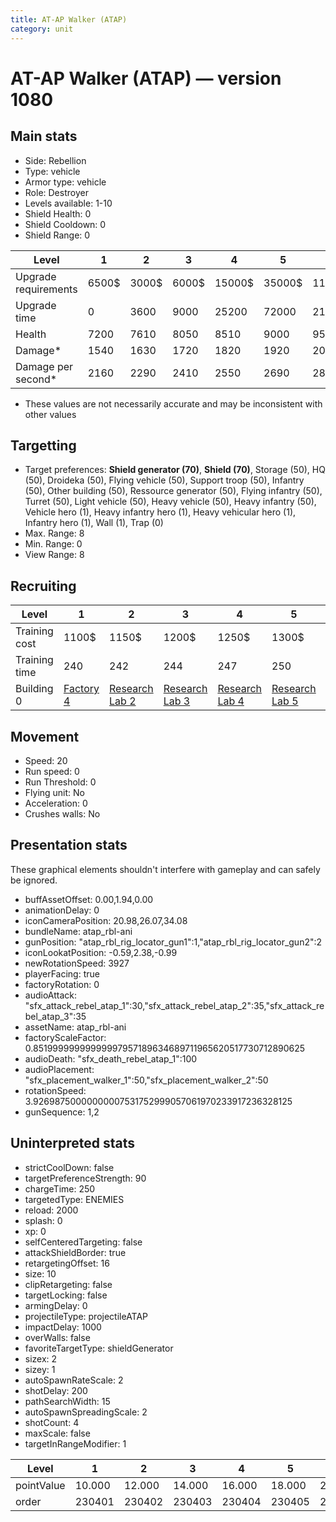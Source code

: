 ```yaml
---
title: AT-AP Walker (ATAP)
category: unit
---
```


# AT-AP Walker (ATAP) — version 1080

## Main stats

  * Side: Rebellion
  * Type: vehicle
  * Armor type: vehicle
  * Role: Destroyer
  * Levels available: 1-10
  * Shield Health: 0
  * Shield Cooldown: 0
  * Shield Range: 0

|Level               |1    |2    |3    |4     |5     |6      |7      |8      |9       |10      |
|--------------------|-----|-----|-----|------|------|-------|-------|-------|--------|--------|
|Upgrade requirements|6500$|3000$|6000$|15000$|35000$|115000$|200000$|385000$|1250000$|2250000$|
|Upgrade time        |0    |3600 |9000 |25200 |72000 |216000 |345600 |518400 |691200  |1036800 |
|Health              |7200 |7610 |8050 |8510  |9000  |9530   |10090  |10680  |11320   |12000   |
|Damage*             |1540 |1630 |1720 |1820  |1920  |2040   |2160   |2280   |2420    |2570    |
|Damage per second*  |2160 |2290 |2410 |2550  |2690  |2860   |3030   |3200   |3400    |3610    |

* These values are not necessarily accurate and may be inconsistent with other values

## Targetting

  * Target preferences: **Shield generator (70)**, **Shield (70)**, Storage (50), HQ (50), Droideka (50), Flying vehicle (50), Support troop (50), Infantry (50), Other building (50), Ressource generator (50), Flying infantry (50), Turret (50), Light vehicle (50), Heavy vehicle (50), Heavy infantry (50), Vehicle hero (1), Heavy infantry hero (1), Heavy vehicular hero (1), Infantry hero (1), Wall (1), Trap (0)
  * Max. Range: 8
  * Min. Range: 0
  * View Range: 8

## Recruiting

|Level        |1                             |2                                     |3                                     |4                                     |5                                     |6                                     |7                                     |8                                     |9                                     |10                                     |
|-------------|------------------------------|--------------------------------------|--------------------------------------|--------------------------------------|--------------------------------------|--------------------------------------|--------------------------------------|--------------------------------------|--------------------------------------|---------------------------------------|
|Training cost|1100$                         |1150$                                 |1200$                                 |1250$                                 |1300$                                 |1500$                                 |1700$                                 |2000$                                 |2100$                                 |2300$                                  |
|Training time|240                           |242                                   |244                                   |247                                   |250                                   |260                                   |270                                   |280                                   |290                                   |300                                    |
|Building 0   |[Factory 4](rebelFactory.html)|[Research Lab 2](rebelOffenseLab.html)|[Research Lab 3](rebelOffenseLab.html)|[Research Lab 4](rebelOffenseLab.html)|[Research Lab 5](rebelOffenseLab.html)|[Research Lab 6](rebelOffenseLab.html)|[Research Lab 7](rebelOffenseLab.html)|[Research Lab 8](rebelOffenseLab.html)|[Research Lab 9](rebelOffenseLab.html)|[Research Lab 10](rebelOffenseLab.html)|

## Movement

  * Speed: 20
  * Run speed: 0
  * Run Threshold: 0
  * Flying unit: No
  * Acceleration: 0
  * Crushes walls: No

## Presentation stats

These graphical elements shouldn't interfere with gameplay and can safely be ignored.

  * buffAssetOffset: 0.00,1.94,0.00
  * animationDelay: 0
  * iconCameraPosition: 20.98,26.07,34.08
  * bundleName: atap_rbl-ani
  * gunPosition: "atap_rbl_rig_locator_gun1":1,"atap_rbl_rig_locator_gun2":2
  * iconLookatPosition: -0.59,2.38,-0.99
  * newRotationSpeed: 3927
  * playerFacing: true
  * factoryRotation: 0
  * audioAttack: "sfx_attack_rebel_atap_1":30,"sfx_attack_rebel_atap_2":35,"sfx_attack_rebel_atap_3":35
  * assetName: atap_rbl-ani
  * factoryScaleFactor: 0.85199999999999997957189634689711965620517730712890625
  * audioDeath: "sfx_death_rebel_atap_1":100
  * audioPlacement: "sfx_placement_walker_1":50,"sfx_placement_walker_2":50
  * rotationSpeed: 3.92698750000000007531752999057061970233917236328125
  * gunSequence: 1,2

## Uninterpreted stats

  * strictCoolDown: false
  * targetPreferenceStrength: 90
  * chargeTime: 250
  * targetedType: ENEMIES
  * reload: 2000
  * splash: 0
  * xp: 0
  * selfCenteredTargeting: false
  * attackShieldBorder: true
  * retargetingOffset: 16
  * size: 10
  * clipRetargeting: false
  * targetLocking: false
  * armingDelay: 0
  * projectileType: projectileATAP
  * impactDelay: 1000
  * overWalls: false
  * favoriteTargetType: shieldGenerator
  * sizex: 2
  * sizey: 1
  * autoSpawnRateScale: 2
  * shotDelay: 200
  * pathSearchWidth: 15
  * autoSpawnSpreadingScale: 2
  * shotCount: 4
  * maxScale: false
  * targetInRangeModifier: 1

|Level     |1     |2     |3     |4     |5     |6     |7     |8     |9     |10    |
|----------|------|------|------|------|------|------|------|------|------|------|
|pointValue|10.000|12.000|14.000|16.000|18.000|20.000|22.000|24.000|26.000|30.000|
|order     |230401|230402|230403|230404|230405|230406|230407|230408|230409|230410|


